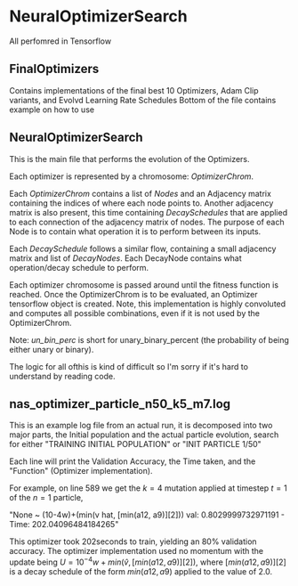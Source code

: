 # NeuralOptimizerSearch

All perfomred in Tensorflow

## FinalOptimizers

Contains implementations of the final best 10 Optimizers, Adam Clip variants, and Evolvd Learning Rate Schedules
Bottom of the file contains example on how to use

## NeuralOptimizerSearch

This is the main file that performs the evolution of the Optimizers.

Each optimizer is represented by a chromosome: _OptimizerChrom_. 

Each _OptimizerChrom_ contains a list of _Nodes_ and an Adjacency matrix containing the indices of where each node points to. Another adjacency matrix is also present, this time containing _DecaySchedules_ that are applied to each connection of the adjacency matrix of nodes. The purpose of each Node is to contain what operation it is to perform between its inputs. 

Each _DecaySchedule_ follows a similar flow, containing a small adjacency matrix and list of _DecayNodes_. Each DecayNode contains what operation/decay schedule to perform.

Each optimizer chromosome is passed around until the fitness function is reached. Once the OptimizerChrom is to be evaluated, an Optimizer tensorflow object is created. Note, this implementation is highly convoluted and computes all possible combinations, even if it is not used by the OptimizerChrom.

Note: _un_bin_perc_ is short for unary_binary_percent (the probability of being either unary or binary).

The logic for all ofthis is kind of difficult so I'm sorry if it's hard to understand by reading code. 

## nas_optimizer_particle_n50_k5_m7.log

This is an example log file from an actual run, it is decomposed into two major parts, the Initial population and the actual particle evolution, search for either "TRAINING INITIAL POPULATION" or "INIT PARTICLE 1/50"

Each line will print the Validation Accuracy, the Time taken, and the "Function" (Optimizer implementation).

For example, on line 589 we get the $k=4$ mutation applied at timestep $t=1$ of the $n=1$ particle, 

"None ~ (10-4w)+(min(v hat, [min(a12, a9)][2])) val: 0.8029999732971191 - Time: 202.04096484184265"

This optimizer took 202seconds to train, yielding an 80% validation accuracy. The optimizer implementation used no momentum with the update being $U=10^{-4}w+min(\hat v, [min(a12, a9)][2])$, where $[min(a12, a9)][2]$ is a decay schedule of the form $min(a12,a9)$ applied to the value of $2.0$.
